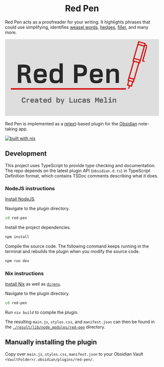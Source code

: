<h1 align="center">Red Pen</h1>

Red Pen acts as a proofreader for your writing. It highlights phrases that could use simplifying, identifies [weasel words](https://en.wikipedia.org/wiki/Weasel_word), [hedges](https://en.wikipedia.org/wiki/Hedge_%28linguistics%29), [filler](https://en.wikipedia.org/wiki/Filler_%28linguistics%29), and many more.

![Red Pen](./docs/redpenlogo.png)

Red Pen is implemented as a [retext](https://github.com/retextjs/retext)-based plugin for the [Obsidian](https://obsidian.md) note-taking app.

[![built with nix](https://builtwithnix.org/badge.svg)](https://builtwithnix.org)

## Development

This project uses TypeScript to provide type checking and documentation.
The repo depends on the latest plugin API (`obsidian.d.ts`) in TypeScript Definition format, which contains TSDoc comments describing what it does.

### NodeJS instructions

[Install NodeJS](https://nodejs.org/en).

Navigate to the plugin directory.

```bash
cd red-pen
```

Install the project dependencies.

```bash
npm install
```

Compile the source code. The following command keeps running in the terminal and rebuilds the plugin when you modify the source code.

```bash
npm run dev
```

### Nix instructions

[Install Nix](https://github.com/DeterminateSystems/nix-installer) as well as [`direnv`](https://direnv.net/).

Navigate to the plugin directory.

```bash
cd red-pen
```

Run `nix build` to compile the plugin.

The resulting `main.js`, `styles.css`, and `manifest.json` can then be found in the [`./result/lib/node_modules/red-pen`](./result/lib/node_modules/red-pen) directory.

## Manually installing the plugin

Copy over `main.js`, `styles.css`, `manifest.json` to your Obsidian Vault `<VaultFolder>/.obsidian/plugins/red-pen/`.
